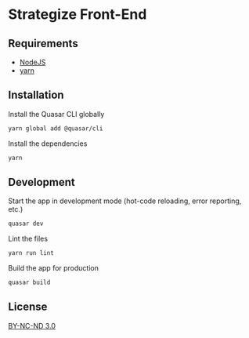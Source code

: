 # Strategize Front-End

## Requirements

- [NodeJS](https://nodejs.org/en/download/)
- [yarn](https://yarnpkg.com/)

## Installation

Install the Quasar CLI globally

```bash
yarn global add @quasar/cli
```

Install the dependencies

```bash
yarn
```

## Development

Start the app in development mode (hot-code reloading, error reporting, etc.)

```bash
quasar dev
```

Lint the files

```bash
yarn run lint
```

Build the app for production

```bash
quasar build
```

## License

[BY-NC-ND 3.0](https://creativecommons.org/licenses/by-nc-nd/3.0/)
